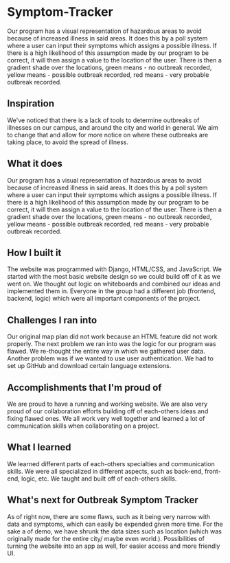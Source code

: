 # Symptom-Tracker

Our program has a visual representation of hazardous areas to avoid because of increased illness in said areas. It does this by a poll system where a user can input their symptoms which assigns a possible illness. If there is a high likelihood of this assumption made by our program to be correct, it will then assign a value to the location of the user. There is then a gradient shade over the locations, green means - no outbreak recorded, yellow means - possible outbreak recorded, red means - very probable outbreak recorded.


## Inspiration
We've noticed that there is a lack of tools to determine outbreaks of illnesses on our campus, and around the city and world in general. We aim to change that and allow for more notice on where these outbreaks are taking place, to avoid the spread of illness.

## What it does
Our program has a visual representation of hazardous areas to avoid because of increased illness in said areas. It does this by a poll system where a user can input their symptoms which assigns a possible illness. If there is a high likelihood of this assumption made by our program to be correct, it will then assign a value to the location of the user. There is then a gradient shade over the locations, green means - no outbreak recorded, yellow means - possible outbreak recorded, red means - very probable outbreak recorded.
 
## How I built it
The website was programmed with Django, HTML/CSS, and JavaScript. We started with the most basic website design so we could build off of it as we went on. We thought out logic on whiteboards and combined our ideas and implemented them in. Everyone in the group had a different job (frontend, backend, logic) which were all important components of the project. 

## Challenges I ran into
Our original map plan did not work because an HTML feature did not work properly. The next problem we ran into was the logic for our program was flawed. We re-thought the entire way in which we gathered user data. Another problem was if we wanted to use user authentication. We had to set up GitHub and download certain language extensions.

## Accomplishments that I'm proud of
We are proud to have a running and working website. We are also very proud of our collaboration efforts building off of each-others ideas and fixing flawed ones. We all work very well together and learned a lot of communication skills when collaborating on a project.

## What I learned
We learned different parts of each-others specialties and communication skills. We were all specialized in different aspects, such as back-end, front-end, logic, etc. We taught and built off of each-others skills.

## What's next for Outbreak Symptom Tracker
As of right now, there are some flaws, such as it being very narrow with data and symptoms, which can easily be expended given more time. For the sake a of demo, we have shrunk the data sizes such as location (which was originally made for the entire city/ maybe even world.). Possibilities of turning the website into an app as well, for easier access and more friendly UI.
